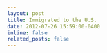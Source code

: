 ```yaml
---
layout: post
title: Immigrated to the U.S.
date: 2012-07-26 15:59:00-0400
inline: false
related_posts: false
---
```


